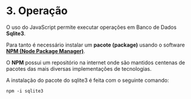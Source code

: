 # 3. Operação #
>
O uso do JavaScript permite executar operações em Banco de Dados **Sqlite3**. 
>
>
Para tanto é necessário instalar um **pacote (package)** usando o software [**NPM (Node Package Manager)**](https://www.npmjs.com/package/sqlite3).
>
>
O **NPM** possui um repositório na internet onde são mantidos centenas de pacotes das mais 
diversas implementações de tecnologias. 
>
>
A instalação do pacote do sqlite3 é feita com o seguinte comando:
```
npm -i sqlite3
```
